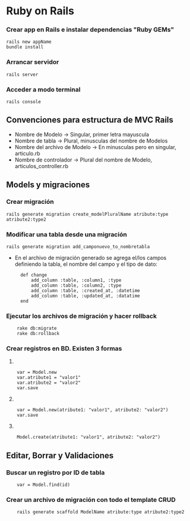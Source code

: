# Ruby on Rails

### Crear app en Rails e instalar  dependencias "Ruby GEMs"
    rails new appName
    bundle install

### Arrancar servidor
    rails server

### Acceder a modo terminal
    rails console

## Convenciones para estructura de MVC Rails
- Nombre de Modelo -> Singular, primer letra mayuscula
- Nombre de tabla -> Plural, minusculas del nombre de Modelos
- Nombre del archivo de Modelo -> En minusculas pero en singular, articulo.rb
- Nombre de controlador -> Plural del nombre de Modelo, articulos_controller.rb

## Models y migraciones

### Crear migración
    rails generate migration create_modelPluralName atribute:type atribute2:type2

### Modificar una tabla desde una migración
    rails generate migration add_camponuevo_to_nombretabla
    
- En el archivo de migración generado se agrega el/los campos definiendo la tabla, el nombre del campo y el tipo de dato:

        def change
            add_column :table, :column1, :type
            add_column :table, :column2, :type
            add_column :table, :created_at, :datetime
            add_column :table, :updated_at, :datatime
        end

### Ejecutar los archivos de migración y hacer rollback
        rake db:migrate
        rake db:rollback

### Crear registros en BD. Existen 3 formas
1. 
 
        var = Model.new
        var.atribute1 = "valor1"
        var.atribute2 = "valor2"
        var.save

2. 

        var = Model.new(atribute1: "valor1", atribute2: "valor2")
        var.save

3.

        Model.create(atribute1: "valor1", atribute2: "valor2")

## Editar, Borrar y Validaciones

### Buscar un registro por ID de tabla
        var = Model.find(id)

### Crear un archivo de migración con todo el template CRUD
        rails generate scaffold ModelName atribute:type atribute2:type2

